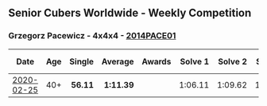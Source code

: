 ## Senior Cubers Worldwide - Weekly Competition
### Grzegorz Pacewicz - 4x4x4 - [2014PACE01](https://www.worldcubeassociation.org/persons/2014PACE01?event=444)

| Date | Age | Single | Average | Awards | Solve 1 | Solve 2 | Solve 3 | Solve 4 | Solve 5 | Video |
| :--: | :--: | --: | --: | :--: | --: | --: | --: | --: | --: | :-- |
| [2020-02-25](../../results/444/2020-02-25.md) | 40+ | **56.11** | **1:11.39** |  | 1:06.11 | 1:09.62 | 1:23.01 | **56.11** | 1:18.43 | |


<!-- Global site tag (gtag.js) - Google Analytics -->
<script async src="https://www.googletagmanager.com/gtag/js?id=UA-86348435-3"></script>
<script>window.dataLayer = window.dataLayer || []; function gtag() {dataLayer.push(arguments);} gtag('js', new Date()); gtag('config', 'UA-86348435-3');</script>
